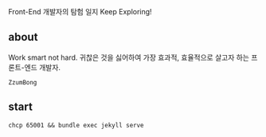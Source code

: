 Front-End 개발자의 탐험 일지 Keep Exploring!

## about
Work smart not hard.
귀찮은 것을 싫어하여 가장 효과적, 효율적으로 살고자 하는 프론트-엔드 개발자.

~~~
ZzumBong
~~~
## start
    chcp 65001 && bundle exec jekyll serve
